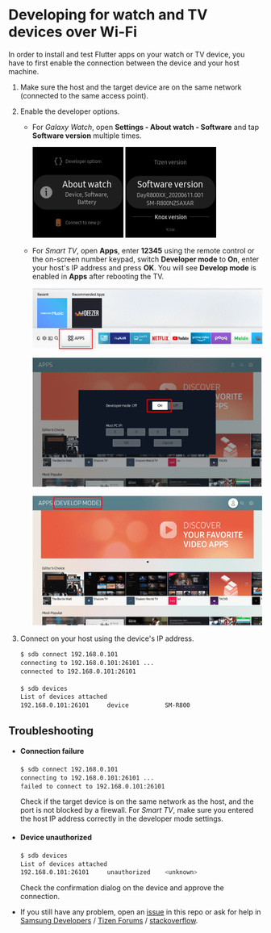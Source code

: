 # Developing for watch and TV devices over Wi-Fi

In order to install and test Flutter apps on your watch or TV device, you have to first enable the connection between the device and your host machine.

1. Make sure the host and the target device are on the same network (connected to the same access point).

2. Enable the developer options.

   - For _Galaxy Watch_, open **Settings - About watch - Software** and tap **Software version** multiple times.

     ![About watch](images/watch-developer-option-1.png) ![Software version](images/watch-developer-option-2.png)

   - For _Smart TV_, open **Apps**, enter **12345** using the remote control or the on-screen number keypad, switch **Developer mode** to **On**, enter your host's IP address and press **OK**. You will see **Develop mode** is enabled in **Apps** after rebooting the TV.

     ![Apps](images/tv-developer-option-1.png)

     ![Enter IP address](images/tv-developer-option-2.png)

     ![Develop mode enabled](images/tv-developer-option-3.png)

3. Connect on your host using the device's IP address.

   ```sh
   $ sdb connect 192.168.0.101
   connecting to 192.168.0.101:26101 ...
   connected to 192.168.0.101:26101

   $ sdb devices
   List of devices attached
   192.168.0.101:26101     device          SM-R800
   ```

## Troubleshooting

- #### Connection failure

  ```sh
  $ sdb connect 192.168.0.101
  connecting to 192.168.0.101:26101 ...
  failed to connect to 192.168.0.101:26101
  ```

  Check if the target device is on the same network as the host, and the port is not blocked by a firewall. For _Smart TV_, make sure you entered the host IP address correctly in the developer mode settings.

- #### Device unauthorized

  ```sh
  $ sdb devices
  List of devices attached
  192.168.0.101:26101     unauthorized    <unknown>
  ```

  Check the confirmation dialog on the device and approve the connection.

- If you still have any problem, open an [issue](../../../issues) in this repo or ask for help in [Samsung Developers](https://forum.developer.samsung.com/) / [Tizen Forums](https://developer.tizen.org/forums/sdk-ide/active) / [stackoverflow](https://stackoverflow.com/questions/tagged/tizen).
